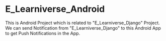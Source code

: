 # E_Learniverse_Android
This is Android Project which is related to "E_Learniverse_Django" Project. We can send Notification from "E_Learniverse_Django" to this Android App to get Push Notifications in the App. 
